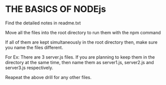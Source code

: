 # THE BASICS OF NODEjs

Find the detailed notes in readme.txt

Move all the files into the root directory to run them with the npm command

If all of them are kept simultaneously in the root directory then, make sure you name the files different.


For Ex: There are 3 server.js files.
If you are planning to keep them in the directory at the same time, then name them as server1.js, server2.js and server3.js respectively.

Reapeat the above drill for any other files.